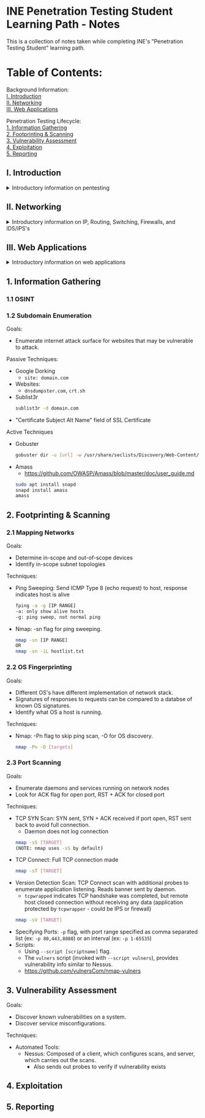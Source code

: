 # INE Penetration Testing Student Learning Path - Notes  
This is a collection of notes taken while completing INE's "Penetration Testing Student" learning path.  

# Table of Contents:
Background Information:  
[I. Introduction](#i-introduction)  
[II. Networking](#ii-networking)  
[III. Web Applications](#iii-web-applications)

Penetration Testing Lifecycle:  
[1. Information Gathering](#1-information-gathering)  
[2. Footprinting & Scanning](#2-footprinting--scanning)  
[3. Vulnerability Assessment](#3-vulnerability-assessment)  
[4. Exploitation](#4-exploitation)  
[5. Reporting](#5-reporting)  

## I. Introduction
<details>
  <summary>Introductory information on pentesting</summary>
  
>(nothing notable for me in this section)  
</details>
  
## II. Networking
<details>
  <summary>Introductory information on IP, Routing, Switching, Firewalls, and IDS/IPS's</summary>
  
### II.1 IP
**IPV4** 
- Made up of 4 bytes (octets) delineated with ".", 64 bits total
- Contains a network prefix and host portion of IP address
- Example: 192.168.1.5/24
  - Host: 192.168.1.5
  - Subnet: 192.168.1.0
  - Mask: 255.255.255.0


**IPV6**
- Made up of 8 groups of 2 bytes (in hex) delineated with ":", 128 bits total.
- First half is network, second half is host.
  - Network portion has 6 bytes (48 bits) of Global Unicast Address, and 2 bytes (16 bits) of Subnet ID.
- Three scopes:
  - Global Unicast - Internet-routed
  - Unique Local - Internally routable, but not routed on internet.
  - Link Local - Cannot be routed internally or externally
- Example: 2002:0000:0000:1200:acbd:ffff:c0a8:0101/64
  - Host: 2002:0000:0000:1200:acbd:ffff:c0a8:0101
  - Subnet: 2002:0000:0000:1200:0000:0000:0000:0000 to 2002:0000:0000:1200:ffff:ffff:ffff:ffff
  - Mask: FFFF:FFFF:FFFF:FFFF::


### II.2 Routing
- Checking routing tables:
  - Linux:
    ```bash
    ip route
    ```  
  - Windows:
    ```
    route print
    ```  
  - MacOS:
    ```
    netstat -r
    ```  
  - Adding a route:
    - Linux:  
      ```
      ip route add <subnet> via <gateway>
      ```

### II.3 Link Layer
- MAC addresses  
  - 6 bytes (48 bits), written in hex form.
- Finding MAC address:  
  - Windows:  
    ```
    ipconfig /all
    ```  
  - Linux/*nix:
    ```
    ifconfig
    or
    ip addr
    ```  
- Forwarding tables:
  - Also called Content Addressable Memory (CAM) table.
  - Created as the switch obtains new data frames.
  - Kept on Switches, contain MAC address, interface, and TTL.
    - TTL determines how long entries stay in table (since CAM table has finite size)
  - If two hosts have the same interfaces, then most likely connected via another switch.
  - Address Resolution Protocl (ARP):
    - Sends frame to broadcast address seeking MAC address corresponding to a specific IP address.
    - ARP cache kept on hosts
      - Windows:
        ```
        arp -a
        ```
      - Linux:
        ```
        ip neighbor
        ```
      - \*nix:
        ```
        arp
        ```
### II.4 TCP/UDP
- TCP is connection-oriented, UDP connectionless.
- Processes on a host are identified with \<IP\>:\<PORT\>.
- Ports 0-1023 are **well-known** ports.
- IANA Port Assignments: http://www.iana.org/assignments/service-names-port-numbers/service-names-port-numbers.xhtml
- Daemon: A program that runs a service (ex: Web server daemon runs Apache2 web service)
- Check current listening ports and TCP connections:
  - Windows:
    ```
    netstat -ano
    ```
  - Linux:
    ```
    netstat -tunp
    ```
  - \*nix:
    ```
    netsat -p tcp -p udp
    lsof -n i4TCP -4 UDP
    ```
### II.5 Firewalls and Network Defense
- Firewalls:
  - Three types:
    - Packet Filtering: Takes into consideration source and destination IP address & port, along with protocol. Does not look at packet contents, and does not protect against application-layer attacks.
      - Typically rules set to **allow**, **drop**, or **deny**
        - Unlike **deny**, **drop** does not send a response when packet is not forwarded. 
    - Application Level/ Deep Packet Inspection:
      - Utilized by IDS's, checks actual packet data. Capable of identifying port scans, SQL injections, buffer overflow, etc.
- IDS:
  - Host based or network based (HIDS vs NIDS).
  - NIDS typically placed within a network/ subnet where security levels differ.
  - HIDS monitor application logs, filesystem changes, OS config changes, etc.
- IPS:
  - Capable of dropping packets and acting when malicious activity is detected.  
- Spotting network defenses:
  - No responses to TCP SYN may indicate packets dropped
  - TCP RST/ACK response to SYN  

### II.6 Wireshark
- Filters
  - Capture filters: Filtering occurs during the actual capture of packets.
  - Display filters: Filters only show certain packets obtained during the capture.
    - \<protocolname\>.[field][operand value]
    - ip.addr == 192.168.0.1  

### II.7 Data Exfiltration Lab
- https://github.com/stufus/egresscheck-framework.git
- Can look for interesting files with:
  ```
  dir /s /b [filename]
  ```
  - The "/s" flag recurses through subdirectories during the search.
  - The "/b" flag provides a "bare" list of directories and files.
- Can check for scripting languages with:
  ```
  python --version
  powershell ls
  ```
- Simple python http server:
  ``` bash
  python -m SimpleHTTPServer 8080
  ```
- Start python http server in directory for PacketWhisper (https://github.com/TryCatchHCF/PacketWhisper)
  - May also be useful to host the zip: https://github.com/TryCatchHCF/PacketWhisper/archive/master.zip
- Navigate to hosted python server on target machine
- Download master.zip, extract locally.
- On target machine, use ```python packetwhisper.py```
- Using "Random SUbdomain FQDNs" transfer mode and "cloudfront_prefixes" cipher on the victim machine, we can put the file back together on the attacker machine by saving the pcap, using ```python packetwhisper.py``` with the second mode, and select the same ciphers.
  </details>

  
## III. Web Applications
<details>
  <summary>Introductory information on web applications</summary>

### III.1: Introduction
- Web applications run on web servers, and are accessed by clients over web browsers.
- Calculations or dynamic content can be generated either client or server side.
  
### III.2: HTTP Protocol Basics
- HTTP is a client-server protocol, is used to transfer web pages and web app data on top of TCP.
- Communication is composed of HTTP requests by the client, and http responses by the server.
HTTP Message Format:
  - Headers\r\n
  - \r\n
  - Message Body\r\n
  > \r is `carriage return`, and \n is `newline` 
  
HTTP Request Headers:
- Request method: states type of request
- Path and protocol version
- Host: URI of the resource
- User-Agent string: Details of the client, such as web browser, version, and OS.
- Accept header: The type of document that is expected in server's response.
- Accept-Language: A specifc human language, like `en-US`.
- Accept-Encoding: Accepted encoding of the document, such as `gzip, deflate`.
- Connection: Whether future communications will reuse current connection, or will require another TCP connection to be established.

HTTP Response Headers:
- Status-Line: Protocol version, status code, and textual meaning of status code.
- Date
- Content-Type: The type of content included in the response.
- Content-Encoding: How the content of the response is encoded
- Server: Header of the server that generated the content (ex: Apache)
  - An optional field, may be useful with enumeration/ may disclose sensitive information about server.
- Content-Length: Length of the message body in bytes.

  
HTTPS:
- HTTP over SSL/TLS
- Protects against third parties viewing message contents, NOT against web application flaws (such as SQLi)
 
### III.3: Analyzing HTTP Connections
Techniques:
- Using **netcat** to manually craft HTTP requests and viewing the responses
  ``` console
  foobar@kali:~$ nc -v thon.org 80
  DNS fwd/rev mismatch: thon.org != server-143-204-146-83.ewr52.r.cloudfront.net
  DNS fwd/rev mismatch: thon.org != server-143-204-146-39.ewr52.r.cloudfront.net
  DNS fwd/rev mismatch: thon.org != server-143-204-146-67.ewr52.r.cloudfront.net
  DNS fwd/rev mismatch: thon.org != server-143-204-146-64.ewr52.r.cloudfront.net
  thon.org [143.204.146.83] 80 (http) open
  GET / HTTP/1.1
  Host: www.thon.org

  HTTP/1.1 301 Moved Permanently
  Server: CloudFront
  Date: Sun, 04 Jul 2021 20:42:40 GMT
  Content-Type: text/html
  Content-Length: 183
  Connection: keep-alive
  Location: https://www.thon.org/
  X-Cache: Redirect from cloudfront
  Via: 1.1 72e01c53ea1f597217a963cf6671454c.cloudfront.net (CloudFront)
  X-Amz-Cf-Pop: EWR52-C2
  X-Amz-Cf-Id: 54xexutXOxfEXBEO3kobkXDEPHMM-4m1mjCAr36dSgQd-5-mrkimUQ==

  <html>
  <head><title>301 Moved Permanently</title></head>
  <body bgcolor="white">
  <center><h1>301 Moved Permanently</h1></center>
  <hr><center>CloudFront</center>
  </body>
  </html>
  ```
  > Instead of `GET`, you can use other HTTP methods, such as `OPTIONS`, in order to enumerate what HTTP methods are available for a request.
  > You can also specify multiple headers in the request, and just hit `enter` twice once you are done crafting the request.

- Using Burpsuite/ OWASP ZAP to analyze HTTP requests and responses:
  - Open up "Repeater" tool, specify target, and craft request before sending it off.
  
  
### III.4 Analyzing HTTPS Connections:
Techniques:
- Use **openssl** to initiate TCP handshake for HTTPS
  ``` console
  foobar@kali:~$ openssl s_client -connect thon.org:443
  depth=2 C = US, ST = New Jersey, L = Jersey City, O = The USERTRUST Network, CN = USERTrust RSA Certification Authority
  verify return:1
  depth=1 C = US, ST = MI, L = Ann Arbor, O = Internet2, OU = InCommon, CN = InCommon RSA Server CA
  verify return:1
  depth=0 C = US, ST = Pennsylvania, L = University Park, O = The Pennsylvania State University, OU = VM Hosting Consulting, CN = thon.org
  verify return:1
  GET / HTTP/1.1
  Host: thon.org
  ```
  > The `-quiet` flag surpresses information about the SSL certificate exchange. Information about ceritificate exchange and session keys can be viewed by omitting the `-quiet` flag. More information can be shown with `-debug`. You can keep tabs on the state of the handshake with `-state`.
  

- Using Burpsuite/ OWASP ZAP to analyze HTTPS requests and responses:
  - Same thing as HTTP, but you ensure you specify the correct port and that HTTPS is used. V easy.
  
### III.5 HTTP Cookies:
- RFC6265
- HTTP is a stateless protocol, and cookies help to keep state.
- **Cookie Jar**: Where a web browser stores cookies.
- Set by servers with `Set-Cookie` HTTP header in a response
Cookie Attributes:
- Actual content: Set with `Set-Cookie` header by server
  - Contains multiple key-value pairs
  ```
  Set-Cookie: Username="admin"; auth=1
  ```
- Expires: Specifies validity time window of cookie.
- Path: Sets path scope of the cookie - valid for all subpaths.
- Domain: Sets scope of the cookie - valid for all subdomains.
  - If not set, browser defaults to setting domain as server domain and enables **host-only** flag
- Optional Flags:
  - "HTTPOnly" attribute: Prevents Javascript, FLash, Java, and anything that is not HTML from reading the cookie
    - Prevents cookie stealing via XSS
  - "Secure" attribute: Cookies will only be sent over HTTPS.
  - "HostOnly" flag: Cookie only sent to a specific, precise hostname (no subdomains).
> A browser will only send cookies if the domain, path, and expiry check out. 
  
Cookies in Authentication:
- Browser sends POST request with username and password.
- Server sends response with `Set-Cookie` header field, along with cookie details.
- For subsequent requests, browser considers `Expires`, `Path`, and `Domain` before including a `Cookie" header in request.
```
GET /resource HTTP/1.1
...
Cookie: ValName=...
```
  
</details>  
  
  
## 1. Information Gathering
### 1.1 OSINT

### 1.2 Subdomain Enumeration
Goals:
- Enumerate internet attack surface for websites that may be vulnerable to attack.  

Passive Techniques:
- Google Dorking
  - ```site: domain.com```
- Websites:
  - ```dnsdumpster.com```, ```crt.sh```
- Sublist3r
  ``` bash
  sublist3r -d domain.com
  ```
- "Certificate Subject Alt Name" field of SSL Certificate

Active Techniques
- Gobuster
  ``` bash
  gobuster dir -u [url] -w /usr/share/seclists/Discovery/Web-Content/directory-list-2.3-medium.txt
  ```
- Amass
  - https://github.com/OWASP/Amass/blob/master/doc/user_guide.md
  ``` bash
  sudo apt install snapd
  snapd install amass
  amass
  ```
  
## 2. Footprinting & Scanning
### 2.1 Mapping Networks
Goals:
- Determine in-scope and out-of-scope devices
- Identify in-scope subnet topologies

Techniques:
- Ping Sweeping: Send ICMP Type 8 (echo request) to host, response indicates host is alive
  ``` bash
  fping -a -g [IP RANGE]
  -a: only show alive hosts
  -g: ping sweep, not normal ping
  ```
- Nmap: -sn flag for ping sweeping.
  ``` bash
  nmap -sn [IP RANGE]
  OR
  nmap -sn -iL hostlist.txt
  ```
### 2.2 OS Fingerprinting
Goals:
- Different OS's have different implementation of network stack.
- Signatures of responses to requests can be compared to a databse of known OS signatures.
- Identify what OS a host is running.

Techniques:
- Nmap: -Pn flag to skip ping scan, -O for OS discovery.
  ``` bash
  nmap -Pn -O [targets]
  ```

### 2.3 Port Scanning
Goals:
- Enumerate daemons and services running on network nodes
- Look for ACK flag for open port, RST + ACK for closed port


Techniques:
- TCP SYN Scan: SYN sent, SYN + ACK received if port open, RST sent back to avoid full connection.
  - Daemon does not log connection
  ``` bash
  nmap -sS [TARGET]
  (NOTE: nmap uses -sS by default)
  ```
- TCP Connect: Full TCP connection made
  ``` bash
  nmap -sT [TARGET]
  ```
- Version Detection Scan: TCP Connect scan with additional probes to enumerate application listening. Reads banner sent by daemon.
  - ```tcpwrapped``` indicates TCP handshake was completed, but remote host closed connection without receiving any data (application protected by ```tcpwrapper``` - could be IPS or firewall)
  ``` bash
  nmap -sV [TARGET]
  ```
- Specifying Ports: ```-p``` flag, with port range specified as comma separated list (ex: ```-p 80,443,8080```) or an interval (ex: ```-p 1-65535```)
- Scripts:
  - Using `--script [scriptname]` flag.
  - The `vulners` script (invoked with `--script vulners`), provides vulnerability info similar to Nessus.
  - https://github.com/vulnersCom/nmap-vulners
  
## 3. Vulnerability Assessment
Goals:
- Discover known vulnerabilities on a system.
- Discover service misconfigurations.
 
Techniques:
- Automated Tools:
  - Nessus: Composed of a client, which configures scans, and server, which carries out the scans.
    - Also sends out probes to verify if vulnerability exists
## 4. Exploitation
  
## 5. Reporting
